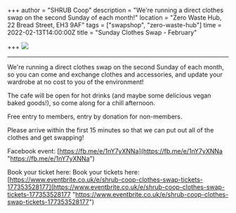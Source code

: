 +++
author = "SHRUB Coop"
description = "We're running a direct clothes swap on the second Sunday of each month!"
location = "Zero Waste Hub, 22 Bread Street, EH3 9AF"
tags = ["swapshop", "zero-waste-hub"]
time = 2022-02-13T14:00:00Z
title = "Sunday Clothes Swap - February"

+++
![](https://res.cloudinary.com/shrub-co-op/image/upload/v1632823087/shrubcoop.org/media/Copy_of_IMG_7833_ptmzza.jpg)

***

We're running a direct clothes swap on the second Sunday of each month, so you can come and exchange clothes and accessories, and update your wardrobe at no cost to you of the environment!

The cafe will be open for hot drinks (and maybe some delicious vegan baked goods!), so come along for a chill afternoon.

Free entry to members, entry by donation for non-members.

Please arrive within the first 15 minutes so that we can put out all of the clothes and get swapping!

Facebook event: [https://fb.me/e/1nY7yXNNa](https://fb.me/e/1nY7yXNNa "https://fb.me/e/1nY7yXNNa")

Book your ticket here: Book your tickets here: [https://www.eventbrite.co.uk/e/shrub-coop-clothes-swap-tickets-177353528177](https://www.eventbrite.co.uk/e/shrub-coop-clothes-swap-tickets-177353528177 "https://www.eventbrite.co.uk/e/shrub-coop-clothes-swap-tickets-177353528177")